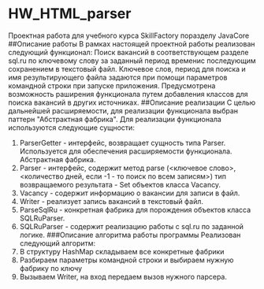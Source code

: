 # HW_HTML_parser
Проектная работа для учебного курса SkillFactory поразделу JavaCore
##Описание работы
В рамках настоящей проектной работы  реализован следующий функционал:
Поиск вакансий в соответствующем разделе sql.ru по ключевому слову за заданный период временис последующим сохранением в текстовый файл.
Ключевое слов, период для поиска и имя результирующего файла задаются при помощи параметров командной строки при запуске приложения.
Предусмотрена возможность раширения функционала путем добавления классов для поиска вакансий в других источниках.
##Описание реализации
С целью дальнейшей расширяемости, для реализации функционала выбран паттерн "Абстрактная фабрика".
Для реализации функционала используются следующие сущности:
1. ParserGetter - интерфейс, возвращает сущность типа Parser.
Используется для обеспечения расширяемости функционала. Абстрактная фабрика.
2. Parser - интерфейс, содержит метод parse (<ключевое слово>, <количество дней, если -1 - то поиск по всем записям>)
тип возвращаемого результата - Set объектов класса Vacancy.
3. Vacancy - содержит информацию о вакансии для записи в файл.
4. Writer - реализует запись вакансий в текстовый файл.
5. ParseSqlRu - конкретная фабрика для порождения объектов класса SQLRuParser.
6. SQLRuParser - содержит реализацию работы с sql.ru по заданной логике.
###Описание алгоритма работы программы
Реализован следующий алгоритм:
1. В структуру HashMap складываем все конкретные фабрики
2. Разбираем параметры командной строки и выбираем нужную фабрику по ключу
3. Вызываем Writer, на вход передаем вызов нужного парсера.


